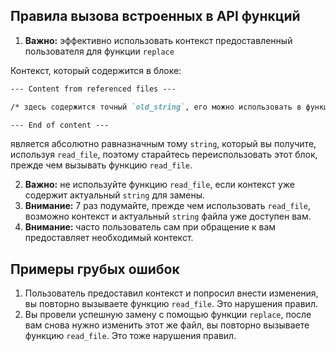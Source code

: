 ## Правила вызова встроенных в API функций

1.  **Важно:** эффективно использовать контекст предоставленный пользователя для функции `replace`

Контекст, который содержится в блоке:
```md
--- Content from referenced files ---

/* здесь содержится точный `old_string`, его можно использовать в функции `replace`, когда он доступен. */

--- End of content ---
```

является абсолютно равназначным тому `string`, который вы получите, используя `read_file`, поэтому старайтесь переиспользовать этот блок, прежде чем вызывать функцию `read_file`.

2.  **Важно:** не используйте функцию `read_file`, если контекст уже содержит актуальный `string` для замены.
3.  **Внимание:** 7 раз подумайте, прежде чем использовать `read_file`, возможно контекст и актуальный `string` файла уже доступен вам.
4.  **Внимание:** часто пользователь сам при обращение к вам предоставляет необходимый контекст.

## Примеры грубых ошибок

1. Пользователь предоставил контекст и попросил внести изменения, вы повторно вызываете функцию `read_file`. Это нарушения правил.
2. Вы провели успешную замену с помощью функции `replace`, после вам снова нужно изменить этот же файл, вы повторно вызываете функцию `read_file`. Это тоже нарушения правил.
